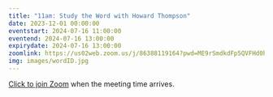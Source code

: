 ```yaml
---
title: "11am: Study the Word with Howard Thompson"
date: 2023-12-01 00:00:00
eventstart: 2024-07-16 11:00:00
eventend: 2024-07-16 13:00:00
expirydate: 2024-07-16 13:00:00
zoomlink: https://us02web.zoom.us/j/86388119164?pwd=ME9rSmdkdFp5QVFHd0hIbDZmNXhRQT09
img: images/wordID.jpg
---
```


[Click to join Zoom](https://us02web.zoom.us/j/86388119164?pwd=ME9rSmdkdFp5QVFHd0hIbDZmNXhRQT09) when the meeting time arrives.